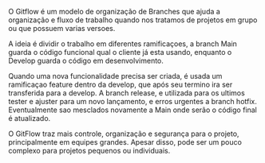 O Gitflow é um modelo de organização de Branches que ajuda a organização e fluxo de trabalho quando nos tratamos de projetos em grupo ou que possuem varias versoes.

A ideia é dividir o trabalho em diferentes ramificaçoes, a branch Main guarda o código funcional qual o cliente já esta usando, enquanto o Develop guarda o 
código em desenvolvimento.

Quando uma nova funcionalidade precisa ser criada, é usada um ramificaçao feature dentro da develop, que após seu termino ira ser transferida
para a develop. A branch release, e utilizada para os ultimos tester e ajuster para um novo lançamento, e erros urgentes 
a branch hotfix. Eventualmente sao mesclados novamente a Main onde serão o código final é atualizado.

O GitFlow traz mais controle, organização e segurança para o projeto, principalmente em equipes grandes. Apesar disso, pode ser um pouco complexo para projetos pequenos ou individuais.
